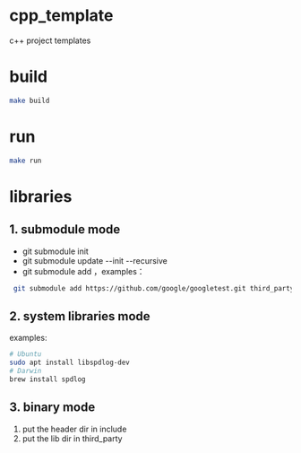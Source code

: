 # cpp_template
c++ project templates
# build
```bash
make build
```
# run
```bash
make run
```
# libraries
## 1. submodule mode
-  git submodule init
-  git submodule update --init --recursive
-  git submodule add <submodule URL> <submodule dir> ，examples：
```bash
 git submodule add https://github.com/google/googletest.git third_party/googletest
```
## 2. system libraries mode
examples:
```bash
# Ubuntu
sudo apt install libspdlog-dev
# Darwin
brew install spdlog
```
## 3. binary mode
1. put the header dir in include
2. put the lib dir in third_party